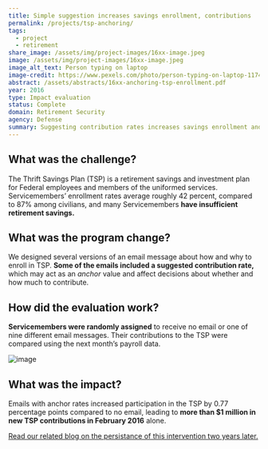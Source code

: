```yaml
---
title: Simple suggestion increases savings enrollment, contributions
permalink: /projects/tsp-anchoring/
tags:
  - project
  - retirement
share_image: /assets/img/project-images/16xx-image.jpeg
image: /assets/img/project-images/16xx-image.jpeg
image_alt_text: Person typing on laptop
image-credit: https://www.pexels.com/photo/person-typing-on-laptop-1174775/
abstract: /assets/abstracts/16xx-anchoring-tsp-enrollment.pdf
year: 2016
type: Impact evaluation
status: Complete
domain: Retirement Security
agency: Defense
summary: Suggesting contribution rates increases savings enrollment and contributions
---
```

## What was the challenge?
The Thrift Savings Plan (TSP) is a retirement savings and investment plan for Federal employees and members of the uniformed services. Servicemembers’ enrollment rates average roughly 42 percent, compared to 87% among civilians, and many Servicemembers **have insufficient retirement savings.**

## What was the program change?
We designed several versions of an email message about how and why to enroll in TSP. **Some of the emails included a suggested contribution rate,** which may act as an *anchor* value and affect decisions about whether and how much to contribute.

## How did the evaluation work?
**Servicemembers were randomly assigned** to receive no email or one of nine different email messages. Their contributions to the TSP were compared using the next month’s payroll data. 

![image]({{site.baseurl}}/assets/img/project-images/16xx-graph.webp)

## What was the impact?
Emails with anchor rates increased participation in the TSP by 0.77 percentage points compared to no email, leading to **more than $1 million in new TSP contributions in February 2016** alone.

<a href="https://oes.gsa.gov/blog/tsp-anchors-follow-up/">Read our related blog on the persistance of this intervention two years later.
